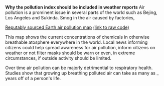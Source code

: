 **Why the pollution index should be included in weather reports**
Air pollution is a prominent issue in several parts of the world such as Bejing, Los Angeles and Sukinda. Smog in the air caused by factories, 
>
[Reputably sourced Earth air pollution map](https://earth.nullschool.net/#current/chem/surface/level/overlay=so2smass/orthographic=-60.32,2.21,406)
[(link to raw code)](https://github.com/cambecc/earth)
>
This map shows the current concentrations of chemicals in otherwise breathable atosphere everywhere in the world. Local news informing citizens could help spread awareness for air pollution, inform citizens on weather or not filter masks should be warn or even, in extreme circumstances, if outside activity should be limited.
>
Over time air pollution can be majorly detrimential to respiratory health. Studies show that growing up breathing polluted air can take as many as _ years off of a person's life.


